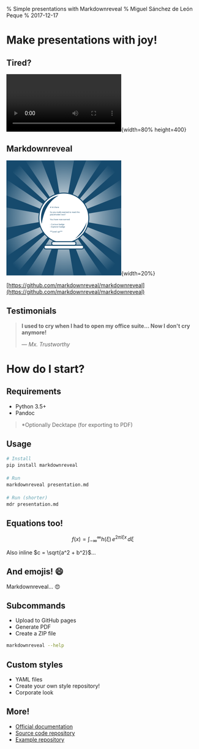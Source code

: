 % Simple presentations with Markdownreveal
% Miguel Sánchez de León Peque
% 2017-12-17


# Make presentations with joy!

## Tired?

![](./video/out.ogv){width=80% height=400}

## Markdownreveal

![](./figures/logo.svg){width=20%}

[https://github.com/markdownreveal/markdownreveal](https://github.com/markdownreveal/markdownreveal)

## Testimonials

> **I used to cry when I had to open my office suite... Now I don't cry anymore!**
>
> — *Mx. Trustworthy*


# How do I start?

## Requirements

- Python 3.5+
- Pandoc

> *Optionally Decktape (for exporting to PDF)

## Usage

```bash
# Install
pip install markdownreveal

# Run
markdownreveal presentation.md

# Run (shorter)
mdr presentation.md
```

## Equations too!

$$
f(x) = \int_{-\infty}^\infty h(\xi)\,e^{2 \pi i \xi x} \,d\xi
$$

Also inline $c = \sqrt{a^2 + b^2}$...

## And emojis! :smile:

Markdownreveal... :heart_eyes:

## Subcommands

- Upload to GitHub pages
- Generate PDF
- Create a ZIP file

```bash
markdownreveal --help
```

## Custom styles

- YAML files
- Create your own style repository!
- Corporate look

## More!

- [Official documentation](https://markdownreveal.readthedocs.org)
- [Source code repository](https://github.com/markdownreveal/markdownreveal)
- [Example repository](https://github.com/markdownreveal/example)

